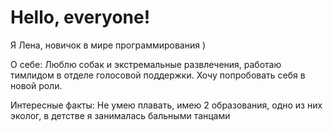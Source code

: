 

# Hello, everyone!

Я Лена, новичок в мире программирования ) 

О себе:
Люблю собак и экстремальные развлечения, работаю тимлидом в отделе голосовой поддержки. Хочу попробовать себя в новой роли.

Интересные факты: 
Не умею плавать, имею 2 образования, одно из них эколог, в детстве я занималась бальными танцами
